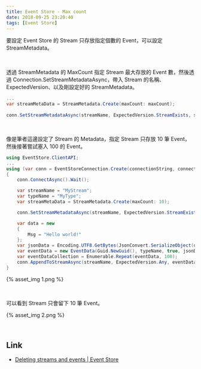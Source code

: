 ```yaml
---
title: Event Store - Max count
date: 2018-09-25 23:20:40
tags: [Event Store]
---
```


要設定 Event Store 的 Stream 只存放指定個數的 Event，可以設定 StreamMetadata。  

<!-- More -->

<br/>


透過 StreamMetadata 的 MaxCount 指定 Stream 最大存放的 Event 數，然後透過 Connection.SetStreamMetadataAsync，帶入 Stream 的名稱、ExpectedVersion、以及剛設定好的 StreamMetadata。  

```C#
...
var streamMetaData = StreamMetadata.Create(maxCount: maxCount);
    
conn.SetStreamMetadataAsync(streamName, ExpectedVersion.StreamExists, streamMetaData).Wait();
```

<br/>


像是筆者這邊設定了 Stream 的 Metadata，指定 Stream 只存放 10 筆 Event，然後接著嘗試塞入 100 的 Event。  

```C#
using EventStore.ClientAPI;
...
using (var conn = EventStoreConnection.Create(connectionString, connectionName))
{
    conn.ConnectAsync().Wait();

    var streamName = "MyStream";
    var typeName = "MyType";
    var streamMetaData = StreamMetadata.Create(maxCount: 10);

    conn.SetStreamMetadataAsync(streamName, ExpectedVersion.StreamExists, streamMetaData).Wait();

    var data = new
    {
        Msg = "Hello world!"
    };
    var jsonData = Encoding.UTF8.GetBytes(JsonConvert.SerializeObject(data));
    var eventData = new EventData(Guid.NewGuid(), typeName, true, jsonData, null);
    var eventDataCollection = Enumerable.Repeat(eventData, 100);
    conn.AppendToStreamAsync(streamName, ExpectedVersion.Any, eventDataCollection).Wait();
}
```

{% asset_img 1.png %}
 
<br/>


可以看到 Stream 只會留下 10 筆 Event。  

{% asset_img 2.png %}
 
<br/>


Link
----
* [Deleting streams and events | Event Store](https://eventstore.org/docs/server/deleting-streams-and-events/index.html)
